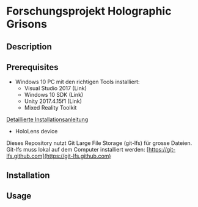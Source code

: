# Forschungsprojekt Holographic Grisons

## Description

## Prerequisites

- Windows 10 PC mit den richtigen Tools installiert:
  - Visual Studio 2017 (Link)
  - Windows 10 SDK (Link)
  - Unity 2017.4.15f1 (Link)
  - Mixed Reality Toolkit
  
[Detaillierte Installationsanleitung](https://docs.microsoft.com/en-us/windows/mixed-reality/install-the-tools)
- HoloLens device 

Dieses Repository nutzt Git Large File Storage (git-lfs) für grosse Dateien. Git-lfs muss lokal auf dem Computer installiert werden: [https://git-lfs.github.com](https://git-lfs.github.com)



## Installation

## Usage

